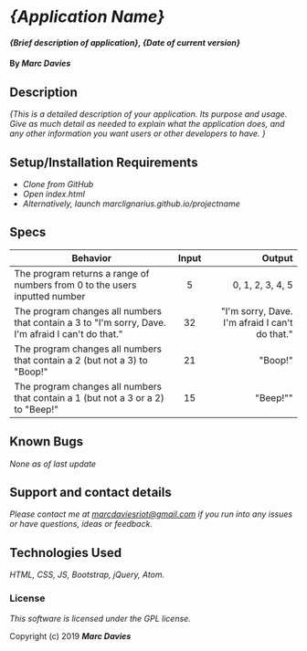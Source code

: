 # _{Application Name}_

#### _{Brief description of application}, {Date of current version}_

#### By _**Marc Davies**_

## Description

_{This is a detailed description of your application. Its purpose and usage.  Give as much detail as needed to explain what the application does, and any other information you want users or other developers to have. }_

## Setup/Installation Requirements

* _Clone from GitHub_
* _Open index.html_
* _Alternatively, launch marclignarius.github.io/projectname_

## Specs

| Behavior | Input | Output |
| ------------- |:-------------:| -----:|
| The program returns a range of numbers from 0 to the users inputted number | 5 | 0, 1, 2, 3, 4, 5 |
| The program changes all numbers that contain a 3 to "I'm sorry, Dave. I'm afraid I can't do that." | 32 | "I'm sorry, Dave. I'm afraid I can't do that." |
| The program changes all numbers that contain a 2 (but not a 3) to "Boop!" | 21 | "Boop!" |
| The program changes all numbers that contain a 1 (but not a 3 or a 2) to "Beep!" | 15 | "Beep!"" |

## Known Bugs

_None as of last update_

## Support and contact details

_Please contact me at marcdaviesriot@gmail.com if you run into any issues or have questions, ideas or feedback._

## Technologies Used

_HTML, CSS, JS, Bootstrap, jQuery, Atom._

### License

*This software is licensed under the GPL license.*

Copyright (c) 2019 **_Marc Davies_**
